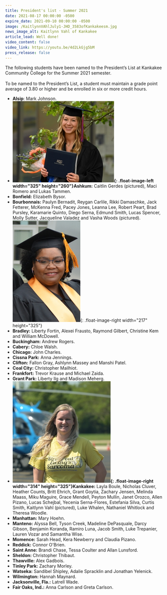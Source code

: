```yaml
---
title: President's list - Summer 2021
date: 2021-08-17 00:00:00 -0500
expire_date: 2021-09-10 00:00:00 -0500
image: /KaitlynnVAhlJuly1-JHD_3583ofKankakeesm.jpg
news_image_alt: Kaitlynn Vahl of Kankakee
article_lead: Well done!
video_content: false
video_link: https://youtu.be/4d2LkGjg5bM
press_release: false
---
```

The following students have been named to the President’s List at Kankakee Community College for the Summer 2021 semester.<br><br>To be named to the President’s List, a student must maintain a grade point average of 3.80 or higher and be enrolled in six or more credit hours.

* **Alsip**\: Mark Johnson.
* **![](/CaitlinGerdes-1-ofAshkumsm.jpg){: .float-image-left width="325" height="260"}Ashkum:** Caitlin Gerdes (pictured), Maci Romero and Lukas Tammen.
* **Bonfield:** Elizabeth Bysor.
* **Bourbonnais:** Paulyn Bernadit, Reygan Carlile, Rikki Damaschke, Jack Fetterer, McKenna Fred, Pacey Jones, Leanna Lee, Robert Peart, Brad Pursley, Karamarie Quinto, Diego Serna, Edmund Smith, Lucas Spencer, Molly Sutter, Jacqueline Valadez and Vasha Woods (pictured).&nbsp;![](/VashaWoods-DSC0195ofBourbonnaissm.jpg){: .float-image-right width="217" height="325"}
* **Bradley:** Liberty Fortin, Alexei Frausto, Raymond Gilbert, Christine Kem and William McDowell.
* **Buckingham:** Andrew Rogers.
* **Cabery:** Chloe Walsh.
* **Chicago:** John Charles.
* **Cissna Park:** Anna Jennings.
* **Clifton:** Fallon Gray, Ashlynn Massey and Manshi Patel.
* **Coal City:** Christopher Mailhiot.
* **Frankfort:** Trevor Krause and Michael Zaida.
* **Grant Park:** Liberty Ilg and Madison Meherg.
* **![](/KaitlynnVAhlJuly1-JHD_3583ofKankakeesm.jpg){: .float-image-right width="314" height="325"}Kankakee:** Layla Boule, Nicholas Cluver, Heather Counts, Britt Ehrich, Grant Goytia, Zachary Jensen, Melinda Maass, Miku Maguire, Grace Mendell, Peyton Mullin, Janet Orozco, Allen Pizano, Lucas Schejbal, Yecenia Serna-Flores, Estefania Silva, Curtis Smith, Kaitlynn Vahl (pictured), Luke Whalen, Nathaniel Whitlock and Theresa Woodle.
* **Manhattan:** Mary Hoehn.
* **Manteno:** Alyssa Bell, Tyson Creek, Madeline DePasquale, Darcy Gibson, Benjamin Koranda, Ramiro Luna, Jacob Smith, Luke Trepanier, Lauren Vozar and Samantha Wise.
* **Momence:** Sarah Head, Kera Newberry and Claudia Pizano.
* **Reddick:** Connor O'Brien.
* **Saint Anne:** Brandi Chase, Tessa Coulter and Allan Lunsford.
* **Sheldon:** Christopher Thibaut.
* **Thawville:** Alex Gadbois.
* **Tinley Park:** Zachary Morley.
* **Watseka:** Sandibel Shipley, Adalie Spracklin and Jonathan Yelenick.
* **Wilmington:** Hannah Maynard.
* **Jacksonville, Fla.:** Latrell Wade.
* **Fair Oaks, Ind.:** Anna Carlson and Greta Carlson.
